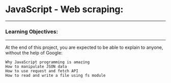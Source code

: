 # JavaScript - Web scraping:
---
### Learning Objectives:
---
At the end of this project, you are expected to be able to explain to anyone, without the help of Google:

~~~
Why JavaScript programming is amazing
How to manipulate JSON data
How to use request and fetch API
How to read and write a file using fs module
~~~

